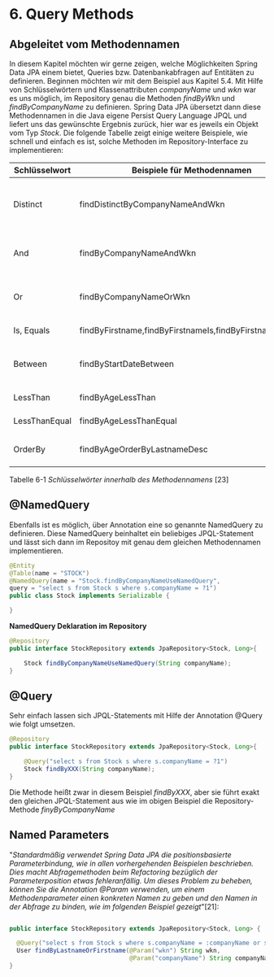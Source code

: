 # 6. Query Methods

## Abgeleitet vom Methodennamen

In diesem Kapitel möchten wir gerne zeigen, welche Möglichkeiten Spring Data JPA einem bietet, Queries bzw. Datenbankabfragen auf Entitäten zu definieren. Beginnen möchten wir mit dem Beispiel aus Kapitel 5.4. Mit Hilfe von Schlüsselwörtern und Klassenattributen *companyName* und *wkn* war es uns möglich, im Repository genau die Methoden *findByWkn* und *findByCompanyName* zu definieren. Spring Data JPA übersetzt dann diese Methodennamen in die Java eigene Persist Query Language JPQL und liefert uns das gewünschte Ergebnis zurück, hier war es jeweils ein Objekt vom Typ *Stock*.
Die folgende Tabelle zeigt einige weitere Beispiele, wie schnell und einfach es ist, solche Methoden im Repository-Interface zu implementieren:

Schlüsselwort | Beispiele für Methodennamen | JPQL Auszug
-|-|-
Distinct|findDistinctByCompanyNameAndWkn | select distinct …​ where x.companyName = ?1 and x.wkn = ?2
And|findByCompanyNameAndWkn|… where x.companyName = ?1 and x.wkn = ?2
Or|findByCompanyNameOrWkn|… where x.companyName = ?1 or x.wkn = ?2
Is, Equals|findByFirstname,findByFirstnameIs,findByFirstnameEquals|… where x.firstname = ?1
Between|findByStartDateBetween|… where x.startDate between ?1 and ?2
LessThan|findByAgeLessThan|… where x.age < ?1
LessThanEqual|findByAgeLessThanEqual|… where x.age <= ?1
OrderBy|findByAgeOrderByLastnameDesc|… where x.age = ?1 order by x.lastname desc

Tabelle 6-1 *Schlüsselwörter innerhalb des Methodennamens* [23]



## @NamedQuery

Ebenfalls ist es möglich, über Annotation eine so genannte NamedQuery zu definieren. Diese NamedQuery beinhaltet ein beliebiges JPQL-Statement und lässt sich dann im Repositoy mit genau dem gleichen Methodennamen implementieren.

```java
@Entity
@Table(name = "STOCK")
@NamedQuery(name = "Stock.findByCompanyNameUseNamedQuery",
query = "select s from Stock s where s.companyName = ?1")
public class Stock implements Serializable {

}
```
**NamedQuery Deklaration im Repository**

```Java
@Repository
public interface StockRepository extends JpaRepository<Stock, Long>{

	Stock findByCompanyNameUseNamedQuery(String companyName);
}
```

## @Query

Sehr einfach lassen sich JPQL-Statements mit Hilfe der Annotation @Query wie folgt umsetzen.

```Java
@Repository
public interface StockRepository extends JpaRepository<Stock, Long>{

	@Query("select s from Stock s where s.companyName = ?1")
	Stock findByXXX(String companyName);
}
```

Die Methode heißt zwar in diesem Beispiel *findByXXX*, aber sie führt exakt den gleichen JPQL-Statement aus wie im obigen Beispiel die Repository-Methode *finyByCompanyName*


## Named Parameters

"*Standardmäßig verwendet Spring Data JPA die positionsbasierte Parameterbindung, wie in allen vorhergehenden Beispielen beschrieben. Dies macht Abfragemethoden beim Refactoring bezüglich der Parameterposition etwas fehleranfällig. Um dieses Problem zu beheben, können Sie die Annotation @Param verwenden, um einem Methodenparameter einen konkreten Namen zu geben und den Namen in der Abfrage zu binden, wie im folgenden Beispiel gezeigt*"[21]:
```java

public interface StockRepository extends JpaRepository<Stock, Long> {

  @Query("select s from Stock s where s.companyName = :companyName or s.wkn = :wkn")
  User findByLastnameOrFirstname(@Param("wkn") String wkn,
                                 @Param("companyName") String companyName);
}
```
